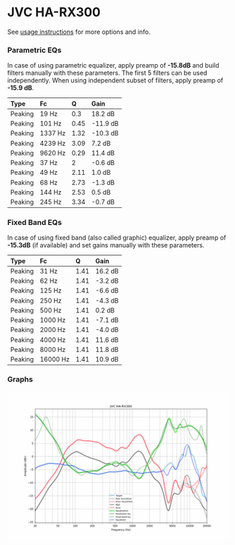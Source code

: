 # JVC HA-RX300
See [usage instructions](https://github.com/jaakkopasanen/AutoEq#usage) for more options and info.

### Parametric EQs
In case of using parametric equalizer, apply preamp of **-15.8dB** and build filters manually
with these parameters. The first 5 filters can be used independently.
When using independent subset of filters, apply preamp of **-15.9 dB**.

| Type    | Fc      |    Q | Gain     |
|:--------|:--------|:-----|:---------|
| Peaking | 19 Hz   | 0.3  | 18.2 dB  |
| Peaking | 101 Hz  | 0.45 | -11.9 dB |
| Peaking | 1337 Hz | 1.32 | -10.3 dB |
| Peaking | 4239 Hz | 3.09 | 7.2 dB   |
| Peaking | 9620 Hz | 0.29 | 11.4 dB  |
| Peaking | 37 Hz   | 2    | -0.6 dB  |
| Peaking | 49 Hz   | 2.11 | 1.0 dB   |
| Peaking | 68 Hz   | 2.73 | -1.3 dB  |
| Peaking | 144 Hz  | 2.53 | 0.5 dB   |
| Peaking | 245 Hz  | 3.34 | -0.7 dB  |

### Fixed Band EQs
In case of using fixed band (also called graphic) equalizer, apply preamp of **-15.3dB**
(if available) and set gains manually with these parameters.

| Type    | Fc       |    Q | Gain    |
|:--------|:---------|:-----|:--------|
| Peaking | 31 Hz    | 1.41 | 16.2 dB |
| Peaking | 62 Hz    | 1.41 | -3.2 dB |
| Peaking | 125 Hz   | 1.41 | -6.6 dB |
| Peaking | 250 Hz   | 1.41 | -4.3 dB |
| Peaking | 500 Hz   | 1.41 | 0.2 dB  |
| Peaking | 1000 Hz  | 1.41 | -7.1 dB |
| Peaking | 2000 Hz  | 1.41 | -4.0 dB |
| Peaking | 4000 Hz  | 1.41 | 11.6 dB |
| Peaking | 8000 Hz  | 1.41 | 11.8 dB |
| Peaking | 16000 Hz | 1.41 | 10.9 dB |

### Graphs
![](./JVC%20HA-RX300.png)